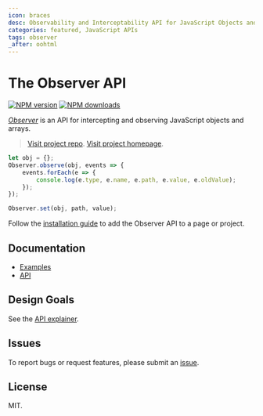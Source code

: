 ```yaml
---
icon: braces
desc: Observability and Interceptability API for JavaScript Objects and Arrays.
categories: featured, JavaScript APIs
tags: observer
_after: oohtml
---
```

# The Observer API

<!-- BADGES/ -->

<span class="badge-npmversion"><a href="https://npmjs.org/package/@webqit/observer" title="View this project on NPM"><img src="https://img.shields.io/npm/v/@webqit/observer.svg" alt="NPM version" /></a></span>
<span class="badge-npmdownloads"><a href="https://npmjs.org/package/@webqit/observer" title="View this project on NPM"><img src="https://img.shields.io/npm/dm/@webqit/observer.svg" alt="NPM downloads" /></a></span>

<!-- /BADGES -->

*[Observer](https://github.com/webqit/observer)* is an API for intercepting and observing JavaScript objects and arrays.

> [Visit project repo](https://github.com/webqit/observer).
> [Visit project homepage](https://webqit.io/tooling/observer).

```js
let obj = {};
Observer.observe(obj, events => {
    events.forEach(e => {
        console.log(e.type, e.name, e.path, e.value, e.oldValue);
    });
});

Observer.set(obj, path, value);
```

Follow the [installation guide](installation) to add the Observer API to a page or project.

## Documentation
+ [Examples](examples)
+ [API](api)

## Design Goals
See the [API explainer](explainer).

## Issues
To report bugs or request features, please submit an [issue](https://github.com/webqit/observer/issues).

## License
MIT.
